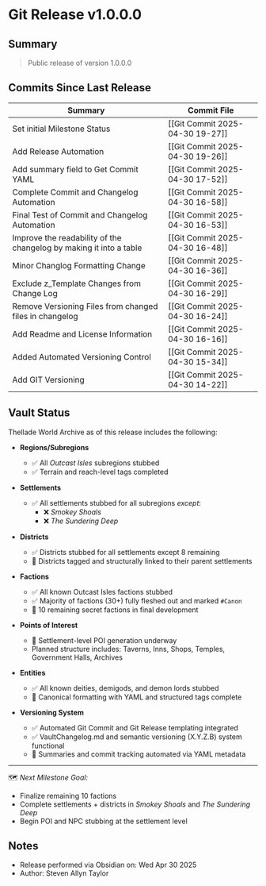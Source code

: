 # Git Release v1.0.0.0

## Summary
> Public release of version 1.0.0.0

## Commits Since Last Release
| Summary | Commit File |
| --- | --- |
| Set initial Milestone Status | [[Git Commit 2025-04-30 19-27]] |
| Add Release Automation | [[Git Commit 2025-04-30 19-26]] |
| Add summary field to Get Commit YAML | [[Git Commit 2025-04-30 17-52]] |
| Complete Commit and Changelog Automation | [[Git Commit 2025-04-30 16-58]] |
| Final Test of Commit and Changelog Automation | [[Git Commit 2025-04-30 16-53]] |
| Improve the readability of the changelog by making it into a table | [[Git Commit 2025-04-30 16-48]] |
| Minor Changlog Formatting Change | [[Git Commit 2025-04-30 16-36]] |
| Exclude z_Template Changes from Change Log | [[Git Commit 2025-04-30 16-29]] |
| Remove Versioning Files from changed files in changelog | [[Git Commit 2025-04-30 16-24]] |
| Add Readme and License Information | [[Git Commit 2025-04-30 16-16]] |
| Added Automated Versioning Control | [[Git Commit 2025-04-30 15-34]] |
| Add GIT Versioning | [[Git Commit 2025-04-30 14-22]] |

## Vault Status

Thellade World Archive as of this release includes the following:

- **Regions/Subregions**
  - ✅ All *Outcast Isles* subregions stubbed
  - ✅ Terrain and reach-level tags completed

- **Settlements**
  - ✅ All settlements stubbed for all subregions *except*:
    - ❌ *Smokey Shoals*
    - ❌ *The Sundering Deep*

- **Districts**
  - ✅ Districts stubbed for all settlements except 8 remaining
  - 📌 Districts tagged and structurally linked to their parent settlements

- **Factions**
  - ✅ All known Outcast Isles factions stubbed
  - ✅ Majority of factions (30+) fully fleshed out and marked `#Canon`
  - 🔄 10 remaining secret factions in final development

- **Points of Interest**
  - 🔄 Settlement-level POI generation underway
  - Planned structure includes: Taverns, Inns, Shops, Temples, Government Halls, Archives

- **Entities**
  - ✅ All known deities, demigods, and demon lords stubbed
  - 📌 Canonical formatting with YAML and structured tags complete

- **Versioning System**
  - ✅ Automated Git Commit and Git Release templating integrated
  - ✅ VaultChangelog.md and semantic versioning (X.Y.Z.B) system functional
  - 🔧 Summaries and commit tracking automated via YAML metadata

---
🗺️ *Next Milestone Goal:*
- Finalize remaining 10 factions
- Complete settlements + districts in *Smokey Shoals* and *The Sundering Deep*
- Begin POI and NPC stubbing at the settlement level

## Notes
- Release performed via Obsidian on: Wed Apr 30 2025
- Author: Steven Allyn Taylor


